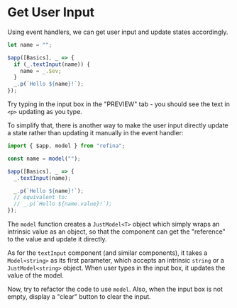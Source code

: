 # Get User Input

Using event handlers, we can get user input and update states accordingly.

```ts
let name = "";

$app([Basics], _ => {
  if (_.textInput(name)) {
    name = _.$ev;
  }
  _.p(`Hello ${name}!`);
});
```

Try typing in the input box in the "PREVIEW" tab - you should see the text in `<p>` updating as you type.

To simplify that, there is another way to make the user input directly update a state rather than updating it manually in the event handler:

```ts
import { $app, model } from "refina";

const name = model("");

$app([Basics], _ => {
  _.textInput(name);

  _.p(`Hello ${name}!`);
  // equivalent to:
  // _.p(`Hello ${name.value}!`);
});
```

The `model` function creates a `JustModel<T>` object which simply wraps an intrinsic value as an object, so that the component can get the "reference" to the value and update it directly.

As for the `textInput` component (and similar components), it takes a `Model<string>` as its first parameter, which accepts an intrinsic `string` or a `JustModel<string>` object. When user types in the input box, it updates the value of the model.

Now, try to refactor the code to use `model`. Also, when the input box is not empty, display a "clear" button to clear the input.
